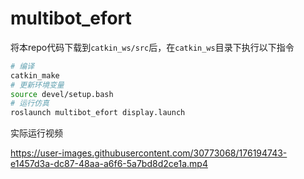 # multibot_efort
将本repo代码下载到`catkin_ws/src`后，在`catkin_ws`目录下执行以下指令
```bash
# 编译
catkin_make
# 更新环境变量
source devel/setup.bash
# 运行仿真
roslaunch multibot_efort display.launch
```

实际运行视频

https://user-images.githubusercontent.com/30773068/176194743-e1457d3a-dc87-48aa-a6f6-5a7bd8d2ce1a.mp4

